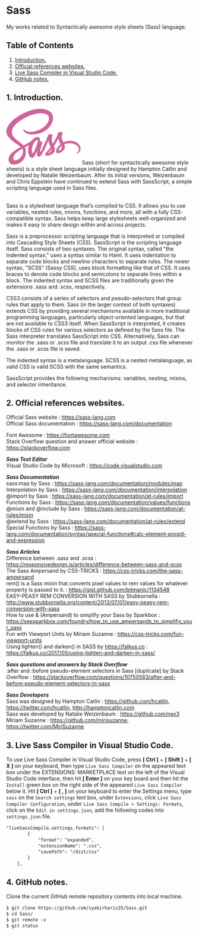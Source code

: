 # Sass
My works related to Syntactically awesome style sheets (Sass) language.

## Table of Contents
1. [Introduction.](#introduction)
2. [Official references websites.](#references)
3. [Live Sass Compiler in Visual Studio Code.](#livesass)
4. [GitHub notes.](#github)

<a name="introduction"></a>
## 1. Introduction.
<img src="sass.svg" height="150"> 
Sass (short for syntactically awesome style sheets) is a style sheet language initially designed by Hampton Catlin and developed by Natalie Weizenbaum. After its initial versions, Weizenbaum and Chris Eppstein have continued to extend Sass with SassScript, a simple scripting language used in Sass files. <br /> <br />

Sass is a stylesheet language that’s compiled to CSS. It allows you to use variables, nested rules, mixins, functions, and more, all with a fully CSS-compatible syntax. Sass helps keep large stylesheets well-organized and makes it easy to share design within and across projects.  <br />

Sass is a preprocessor scripting language that is interpreted or compiled into Cascading Style Sheets (CSS). SassScript is the scripting language itself. Sass consists of two syntaxes. The original syntax, called "the indented syntax," uses a syntax similar to Haml. It uses indentation to separate code blocks and newline characters to separate rules. The newer syntax, "SCSS" (Sassy CSS), uses block formatting like that of CSS. It uses braces to denote code blocks and semicolons to separate lines within a block. The indented syntax and SCSS files are traditionally given the extensions .sass and .scss, respectively. <br />

CSS3 consists of a series of selectors and pseudo-selectors that group rules that apply to them. Sass (in the larger context of both syntaxes) extends CSS by providing several mechanisms available in more traditional programming languages, particularly object-oriented languages, but that are not available to CSS3 itself. When SassScript is interpreted, it creates blocks of CSS rules for various selectors as defined by the Sass file. The Sass interpreter translates SassScript into CSS. Alternatively, Sass can monitor the .sass or .scss file and translate it to an output .css file whenever the .sass or .scss file is saved. <br />

The indented syntax is a metalanguage. SCSS is a nested metalanguage, as valid CSS is valid SCSS with the same semantics. <br />

SassScript provides the following mechanisms: variables, nesting, mixins, and selector inheritance. <br />

<a name="references"></a>
## 2. Official references websites.
Official Sass website : https://sass-lang.com <br />
Official Sass documentation : https://sass-lang.com/documentation <br />

Font Awesome : https://fontawesome.com <br />
Stack Overflow question and answer official website : https://stackoverflow.com <br />

**_Sass Text Editor_** <br />
Visual Studio Code by Microsoft : https://code.visualstudio.com <br />

**_Sass Documentation_** <br />
sass:map by Sass : https://sass-lang.com/documentation/modules/map <br />
Interpolation by Sass : https://sass-lang.com/documentation/interpolation <br />
@import by Sass : https://sass-lang.com/documentation/at-rules/import <br />
Functions by Sass : https://sass-lang.com/documentation/values/functions <br />
@mixin and @include by Sass : https://sass-lang.com/documentation/at-rules/mixin <br />
@extend by Sass : https://sass-lang.com/documentation/at-rules/extend <br />
Special Functions by Sass : https://sass-lang.com/documentation/syntax/special-functions#calc-element-progid-and-expression <br />

**_Sass Articles_** <br />
Difference between .sass and .scss : https://responsivedesign.is/articles/difference-between-sass-and-scss <br />
The Sass Ampersand by CSS-TRICKS : https://css-tricks.com/the-sass-ampersand <br />
rem() is a Sass mixin that converts pixel values to rem values for whatever property is passed to it. : https://gist.github.com/bitmanic/1134548 <br />
EASY-PEASY REM CONVERSION WITH SASS by Stubbornella : http://www.stubbornella.org/content/2013/07/01/easy-peasy-rem-conversion-with-sass <br />
How to use & (Ampersand) to simplify your Sass by Sparkbox : https://seesparkbox.com/foundry/how_to_use_ampersands_to_simplifiy_your_sass <br />
Fun with Viewport Units by Miriam Suzanne : https://css-tricks.com/fun-viewport-units <br />
Using lighten() and darken() in SASS by https://falkus.co : https://falkus.co/2017/05/using-lighten-and-darken-in-sass/ <br />

**_Sass questions and answers by Stack Overflow_** <br />
:after and :before pseudo-element selectors in Sass [duplicate] by Stack Overflow : https://stackoverflow.com/questions/10750563/after-and-before-pseudo-element-selectors-in-sass <br />

**_Sass Developers_** <br />
Sass was designed by Hampton Catlin : https://github.com/hcatlin, https://twitter.com/hcatlin, http://hamptoncatlin.com <br />
Sass was developed by Natalie Weizenbaum : https://github.com/nex3 <br />
Miriam Suzanne : https://github.com/mirisuzanne, https://twitter.com/MiriSuzanne<br />

<a name="livesass"></a>
## 3. Live Sass Compiler in Visual Studio Code.
To use Live Sass Compiler in Visual Studio Code, press **[ Ctrl ]** + **[ Shift ]** + **[ X ]** on your keyboard, then type `Live Sass Compiler` on the appeared text box under the EXTENSIONS: MARKETPLACE text on the left of the Visual Studio Code interface, then hit **[ Enter ]** on your key board and then hit the `Install` green box on the right side of the appeared `Live Sass Compiler` below it. Hit **[ Ctrl ]** + **[ , ]** on your keyboard to enter the Settings menu, type `sass` on the `Search settings` text box, under `Extensions`, click `Live Sass Compiler Configuration`, under `Live Sass Compile > Settings: Formats`, click on the `Edit in settings.json`, add the following codes into `settings.json` file.

```
"liveSassCompile.settings.formats": [
        {
            "format": "expanded",
            "extensionName": ".css",
            "savePath": "/dist/css"
        }
    ],
```

<a name="github"></a>
## 4. GitHub notes.
Clone the current GitHub remote repository contents into local machine.
```
$ git clone https://github.com/syakirharis25/Sass.git
$ cd Sass/
$ git remote -v
$ git status
```
